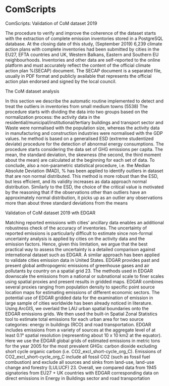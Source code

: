 # ComScripts
ComScripts: Validation of CoM dataset 2019

The procedure to verify and improve the coherence of the dataset starts with the extraction of complete emission inventories stored in a PostgreSQL database. At the closing date of this study, (September 2019) 6,239 climate action plans with complete inventories had been submitted by cities in the EU27, EFTA countries and UK, Western Balkans, Eastern and Southern EU neighbourhoods. Inventories and other data are self-reported to the online platform and must accurately reflect the content of the official climate action plan %(SECAP) document. The SECAP document is a separated file, usually in PDF format and publicly available that represents the official action plan endorsed and signed by the local council.

The CoM dataset analysis

In this section we describe the automatic routine implemented to detect and treat the outliers in inventories from small medium towns (5538)
The procedure starts with dividing the data into two groups based on the normalization process: the activity data in the residential/municipal/institutional/tertiary buildings and transport sector and Waste were normalised with the population size, whereas the activity data in manufacturing and construction industries were normalised with the GDP values. he method is based on a generalised ESD (extreme studentized deviate) procedure for the detection of abnormal energy consumptions. The procedure starts considering the data set of GHG emissions per capita. The mean, the standard deviation, the skewness (the second, the third moment about the mean) are calculated at the beginning for each set of data. To conclude, also a non-parametric statistical procedure, i.e. the Median Absolute Deviation (MAD), % has been applied to identify outliers in dataset that are non normal distributed. This method is more robust than the ESD, but less efficient, and its validity increases as data approach normal distribution. Similarly to the ESD, the choice of the critical value is motivated by the reasoning that if the observations other than outliers have an approximately normal distribution, it picks up as an outlier any observations more than about three standard deviations from the means

Validation of CoM dataset 2019 wth EDGAR

Matching reported emissions with cities’ ancillary data enables an additional robustness check of the accuracy of inventories. The uncertainty of reported emissions is particularly difficult to estimate since non-formal uncertainty analysis is applied by cities on the activity data and the emission factors. Hence, given this limitation, we argue that the best practical way to assess the uncertainty is a detailed comparison against international dataset such as EDGAR. A similar approach has been applied to validate cities emission data in United States.
EDGAR provides past and present global anthropogenic emissions of greenhouse gases and air pollutants by country on a spatial grid 23. The methods used in EDGAR downscale the emissions from a national or subnational scale to finer scales using spatial proxies and present results in gridded maps. EDGAR combines several proxies ranging from population density to specific point source location maps for estimating emissions of different economic sectors. The potential use of EDGAR gridded data for the examination of emission in large sample of cities worldwide has been already noticed in literature.
Using ArcGIS, we overlaid the LAU urban spatial boundaries onto the EDGAR emissions grids. We then used the built-in Spatial Zonal Statistics tool to estimate total emissions for each urban area for two source categories: energy in buildings (RCO) and road transportation. EDGAR includes emissions from a variety of sources at the aggregate level of at least 0.1° spatial resolution (representing about 10 x 10 km2 at the equator). Here we use the EDGAR global grids of estimated emissions in metric tons for the year 2005 for the most prevalent GHGs: carbon dioxide excluding short cycle organic carbon (i.e. CO2_excl_short-cycle_org_C). Emissions of CO2_excl_short-cycle_org_C include all fossil CO2 (such as fossil fuel combustion) and exclude all sources and sinks from land-use, land-use change and forestry (LULUCF) 23. Overall, we compared data from 1945 signatories from EU27 + UK countries with EDGAR corresponding data on direct emissions in Energy in Buildings sector and road transportation

